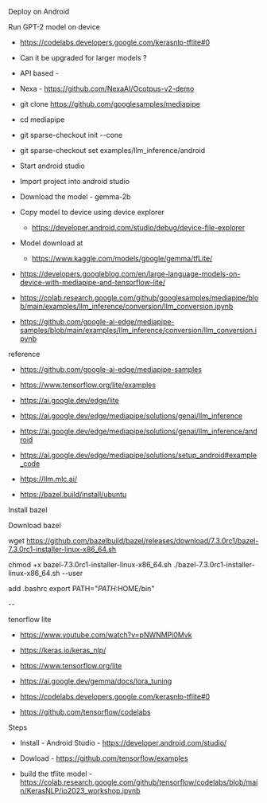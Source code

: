 Deploy on Android

Run GPT-2 model on device 
- https://codelabs.developers.google.com/kerasnlp-tflite#0


- Can it be upgraded for larger models ?

- API based - 


- Nexa - https://github.com/NexaAI/Ocotpus-v2-demo



- git clone https://github.com/googlesamples/mediapipe
- cd mediapipe
- git sparse-checkout init --cone
- git sparse-checkout set examples/llm_inference/android


- Start android studio
- Import project into android studio

- Download the model - gemma-2b

- Copy model to device using device explorer
	- https://developer.android.com/studio/debug/device-file-explorer

- Model download at
  - https://www.kaggle.com/models/google/gemma/tfLite/

- https://developers.googleblog.com/en/large-language-models-on-device-with-mediapipe-and-tensorflow-lite/

- https://colab.research.google.com/github/googlesamples/mediapipe/blob/main/examples/llm_inference/conversion/llm_conversion.ipynb
- https://github.com/google-ai-edge/mediapipe-samples/blob/main/examples/llm_inference/conversion/llm_conversion.ipynb



reference
- https://github.com/google-ai-edge/mediapipe-samples
- https://www.tensorflow.org/lite/examples
- https://ai.google.dev/edge/lite
- https://ai.google.dev/edge/mediapipe/solutions/genai/llm_inference

- https://ai.google.dev/edge/mediapipe/solutions/genai/llm_inference/android
- https://ai.google.dev/edge/mediapipe/solutions/setup_android#example_code

- https://llm.mlc.ai/

- https://bazel.build/install/ubuntu

Install bazel

Download bazel

wget https://github.com/bazelbuild/bazel/releases/download/7.3.0rc1/bazel-7.3.0rc1-installer-linux-x86_64.sh

chmod +x bazel-7.3.0rc1-installer-linux-x86_64.sh
./bazel-7.3.0rc1-installer-linux-x86_64.sh --user

add .bashrc
export PATH="$PATH:$HOME/bin"


-- 

tenorflow lite

- https://www.youtube.com/watch?v=pNWNMPi0Mvk
- https://keras.io/keras_nlp/
- https://www.tensorflow.org/lite
- https://ai.google.dev/gemma/docs/lora_tuning

- https://codelabs.developers.google.com/kerasnlp-tflite#0
- https://github.com/tensorflow/codelabs

Steps
  - Install - Android Studio - https://developer.android.com/studio/
- Dowload - https://github.com/tensorflow/examples

- build the tflite model - https://colab.research.google.com/github/tensorflow/codelabs/blob/main/KerasNLP/io2023_workshop.ipynb
